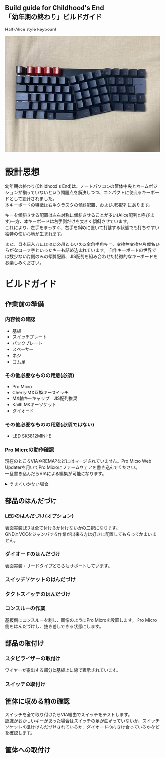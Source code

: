 Build guide for Childhood's End  
「幼年期の終わり」ビルドガイド
----------------------------
Half-Alice style keyboard

![Childhood's End](img/CE-1.jpg)

# 設計思想
幼年期の終わり(Childhood's End)は、ノートパソコンの筐体中央とホームポジションが揃っていないという問題点を解決しつつ、コンパクトに使えるキーボードとして設計されました。  
本キーボードの特徴は右手クラスタの傾斜配置、およびJIS配列にあります。  
  
キーを傾斜させる配置は左右対称に傾斜させることが多い(Alice配列と呼びます)一方、本キーボードは右手側だけを大きく傾斜させています。  
これにより、左手をまっすぐ、右手を斜めに置いて打鍵する状態でも打ちやすい独特の使い心地が生まれます。  
  
また、日本語入力にはほぼ必須ともいえる全角半角キー、変換無変換や片仮名ひらがなローマ字といったキーも詰め込まれています。
自作キーボードの世界では数少ない片側のみの傾斜配置、JIS配列を組み合わせた特徴的なキーボードをお楽しみください。

# ビルドガイド

## 作業前の準備
### 内容物の確認
 - 基板
 - スイッチプレート
 - バックプレート
 - スペーサー
 - ネジ
 - ゴム足
### その他必要なものの用意(必須)
 - Pro Micro
 - Cherry MX互換キースイッチ
 - MX軸キーキャップ　JIS配列推奨
 - Kailh MXキーソケット
 - ダイオード
### その他必要なものの用意(必須ではない)
 - LED SK6812MINI-E
### Pro Microの動作確認
現在のところVIAやREMAPなどにはマージされていません。Pro Micro Web Updaterを用いてPro Microにファームウェアを書き込んでください。  
一旦書き込んだらVIAによる編集が可能になります。  
<details>
<summary>うまくいかない場合</summary>
  通信用ケーブルで接続していること、ChromeでUpdaterを開いていることを確認してください。  
  それでも認識しなかったり、書き込めない場合は初期不良かもしれません。
</details>


## 部品のはんだづけ
### LEDのはんだづけ(オプション)
表面実装LEDは全て付けるか付けないかの二択になります。  
GNDとVCCをジャンパする作業が出来る方は好きに配置してもらってかまいません。

### ダイオードのはんだづけ
表面実装・リードタイプどちらもサポートしています。

### スイッチソケットのはんだづけ

### タクトスイッチのはんだづけ

### コンスルーの作業
基板側にコンスルーを刺し、画像のようにPro Microを設置します。
Pro Micro側をはんだづけし、抜き差しできる状態にします。

## 部品の取付け
### スタビライザーの取付け
ワイヤーが露出する部分は基板上に線で表示されています。

### スイッチの取付け

## 筐体に収める前の確認
スイッチを全て取り付けたらVIA経由でスイッチをテストします。  
認識がおかしいキーがあった場合はスイッチの足が曲がっていないか、スイッチソケットの足ははんだづけされているか、ダイオードの向きは合っているかなどを確認します。

## 筐体への取付け
